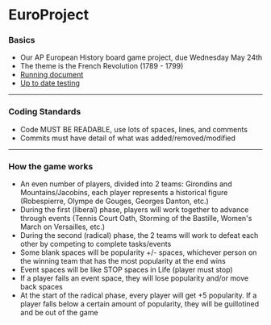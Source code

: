 # EuroProject
### Basics
* Our AP European History board game project, due Wednesday May 24th
* The theme is the French Revolution (1789 - 1799)
* [Running document](https://docs.google.com/document/d/1tL0n1LpgVcL-f9zDoNwD9ST8ar9DLWaA2urSR2OfHf0/edit)
* [Up to date testing](https://codehs.com/sandbox/farrellyk958carlsbadusdnet/euro-project)
***
### Coding Standards
* Code MUST BE READABLE, use lots of spaces, lines, and comments
* Commits must have detail of what was added/removed/modified
***
### How the game works
* An even number of players, divided into 2 teams: Girondins and Mountains/Jacobins, each player represents a historical figure (Robespierre, Olympe de Gouges, Georges Danton, etc.)
* During the first (liberal) phase, players will work together to advance through events (Tennis Court Oath, Storming of the Bastille, Women's March on Versailles, etc.)
* During the second (radical) phase, the 2 teams will work to defeat each other by competing to complete tasks/events
* Some blank spaces will be popularity +/- spaces, whichever person on the winning team that has the most popularity at the end wins
* Event spaces will be like STOP spaces in Life (player must stop)
* If a player fails an event space, they will lose popularity and/or move back spaces
* At the start of the radical phase, every player will get +5 popularity. If a player falls below a certain amount of popularity, they will be guillotined and be out of the game
